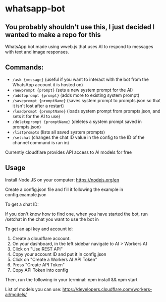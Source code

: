 # whatsapp-bot
## You probably shouldn't use this, I just decided I wanted to make a repo for this
WhatsApp bot made using wweb.js that uses AI to respond to messages with text and image responses.

## Commands:
* `/ask {message}` (useful if you want to interact with the bot from the WhatsApp account it is hosted on)
* `/newprompt {prompt}` (sets a new system prompt for the AI)
* `/addtoprompt {prompt}` (adds more to existing system prompt)
* `/saveprompt {promptName}` (saves system prompt to prompts.json so that it isn't lost after a restart)
* `/loadprompt {promptName}` (loads system prompt from prompts.json, and sets it for the AI to use)
* `/deleteprompt {promptName}` (deletes a system prompt saved in prompts.json)
* `/listprompts` (lists all saved system prompts)
* `/setchat` (changes the chat ID value in the config to the ID of the channel command is ran in)

Currently cloudflare provides API access to AI models for free

## Usage

Install Node.JS on your computer: https://nodejs.org/en

Create a config.json file and fill it following the example in config.example.json

To get a chat ID:

If you don't know how to find one, when you have started the bot, run /setchat in the chat you want to use the bot in

To get an api key and account id:

1. Create a cloudflare account.
2. On your dashboard, in the left sidebar navigate to AI > Workers AI
3. Click on "Use REST API"
4. Copy your account ID and put it in config.json
5. Click on "Create a Workers AI API Token"
6. Press "Create API Token"
7. Copy API Token into config

Then, run the following in your terminal: npm install && npm start

List of models you can use: https://developers.cloudflare.com/workers-ai/models/